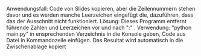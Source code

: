 Anwendungsfall: Code von Slides kopieren, aber die Zeilennummern stehen davor und es werden manche 
Leerzeichen eingefügt die, dazuführen, dass das der Ausschnitt nicht funktioniert.
Lösung: Dieses Programm entfernt führende Zahlen und Leerzeichen vor und nach ":" . 
Verwendung: "python main.py" in ensprechenden Verzeichnis in die Konsole geben, Code aus Datei in Kommandozeile einfügen. 
Das Resultat wird automatisch in die Zwischenablage kopiert  